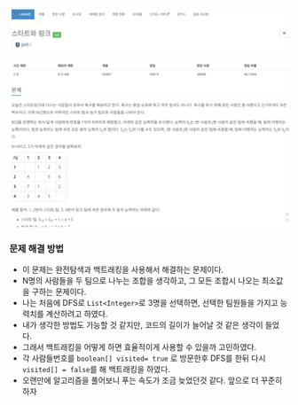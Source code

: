 ![img.png](../_image/스타트와링크.png)

### 문제 해결 방법
- 이 문제는 완전탐색과 백트래킹을 사용해서 해결하는 문제이다.
- N명의 사람들을 두 팀으로 나누는 조합을 생각하고, 그 모든 조합시 나오는 최소값을 구하는 문제이다.
- 나는 처음에 DFS로 `List<Integer>`로 3명을 선택하면, 선택한 팀원들을 가지고 능력치를 계산하려고 하였다. 
- 내가 생각한 방법도 가능할 것 같지만, 코드의 길이가 늘어날 것 같은 생각이 들었다.
- 그래서 백트래킹을 어떻게 하면 효율적이게 사용할 수 있을까 고민하였다.
- 각 사람들번호를 `boolean[] visited= true` 로 방문한후 DFS를 한뒤 다시 `visited[] = false`를 해 백트래킹을 하였다.
- 오랜만에 알고리즘을 풀어보니 푸는 속도가 조금 늦었던것 같다. 앞으로 더 꾸준히 하자
